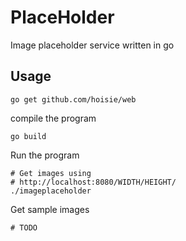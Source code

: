 # PlaceHolder

Image placeholder service written in go

## Usage

```
go get github.com/hoisie/web
```
    
compile the program
```
go build
```
Run the program
```
# Get images using 
# http://localhost:8080/WIDTH/HEIGHT/
./imageplaceholder
```


Get sample images
```
# TODO
```

